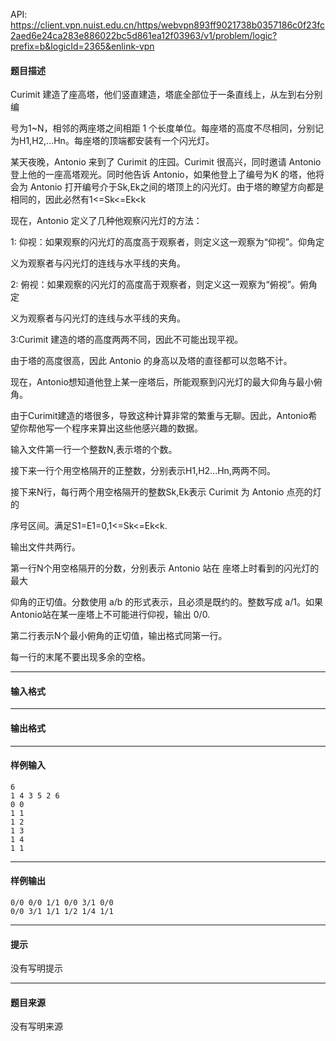 API: https://client.vpn.nuist.edu.cn/https/webvpn893ff9021738b0357186c0f23fc2aed6e24ca283e886022bc5d861ea12f03963/v1/problem/logic?prefix=b&logicId=2365&enlink-vpn

#### 题目描述

Curimit 建造了座高塔，他们竖直建造，塔底全部位于一条直线上，从左到右分别编

号为1~N，相邻的两座塔之间相距 1 个长度单位。每座塔的高度不尽相同，分别记为H1,H2,...Hn。每座塔的顶端都安装有一个闪光灯。 

某天夜晚，Antonio 来到了 Curimit 的庄园。Curimit 很高兴，同时邀请 Antonio 登上他的一座高塔观光。同时他告诉 Antonio，如果他登上了编号为K 的塔，他将会为 Antonio 打开编号介于Sk,Ek之间的塔顶上的闪光灯。由于塔的瞭望方向都是相同的，因此必然有1<=Sk<=Ek<k

现在，Antonio 定义了几种他观察闪光灯的方法： 

1: 仰视：如果观察的闪光灯的高度高于观察者，则定义这一观察为“仰视”。仰角定

义为观察者与闪光灯的连线与水平线的夹角。 

2: 俯视：如果观察的闪光灯的高度高于观察者，则定义这一观察为“俯视”。俯角定

义为观察者与闪光灯的连线与水平线的夹角。 

3:Curimit 建造的塔的高度两两不同，因此不可能出现平视。 

由于塔的高度很高，因此 Antonio 的身高以及塔的直径都可以忽略不计。 

现在，Antonio想知道他登上某一座塔后，所能观察到闪光灯的最大仰角与最小俯角。

由于Curimit建造的塔很多，导致这种计算非常的繁重与无聊。因此，Antonio希望你帮他写一个程序来算出这些他感兴趣的数据。 

输入文件第一行一个整数N,表示塔的个数。

接下来一行个用空格隔开的正整数，分别表示H1,H2...Hn,两两不同。

接下来N行，每行两个用空格隔开的整数Sk,Ek表示 Curimit 为 Antonio 点亮的灯的

序号区间。满足S1=E1=0,1<=Sk<=Ek<k.

输出文件共两行。 

第一行N个用空格隔开的分数，分别表示 Antonio 站在 座塔上时看到的闪光灯的最大

仰角的正切值。分数使用 a/b 的形式表示，且必须是既约的。整数写成 a/1。如果 Antonio站在某一座塔上不可能进行仰视，输出 0/0. 

第二行表示N个最小俯角的正切值，输出格式同第一行。 

每一行的末尾不要出现多余的空格。 

---

#### 输入格式

---

#### 输出格式

---

#### 样例输入
```
6 
1 4 3 5 2 6 
0 0 
1 1 
1 2 
1 3 
1 4 
1 1 
```

---

#### 样例输出
```
0/0 0/0 1/1 0/0 3/1 0/0 
0/0 3/1 1/1 1/2 1/4 1/1 
```

---

#### 提示

没有写明提示

---

#### 题目来源

没有写明来源